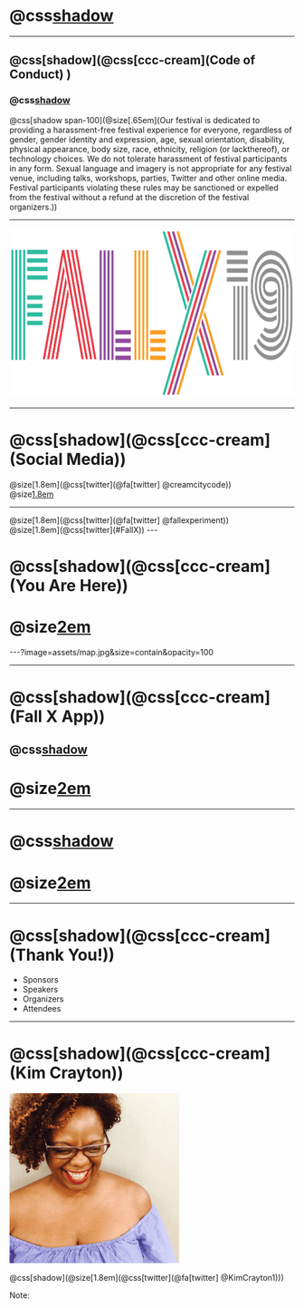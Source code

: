 # @css[shadow](@color[#ECD290](Cream)<br>@color[#F15322](City)<br>@color[#688B8B](Code))

---

## @css[shadow](@css[ccc-cream](Code of Conduct) )
### @css[shadow](@css[lowercase](@css[ccc-orange](bit.ly/fallx-coc)))
@css[shadow span-100](@size[.65em](Our festival is dedicated to providing a harassment-free festival experience for everyone, regardless of gender, gender identity and expression, age, sexual orientation, disability, physical appearance, body size, race, ethnicity, religion (or lackthereof&#41;, or technology choices. We do not tolerate harassment of festival participants in any form. Sexual language and imagery is not appropriate for any festival venue, including talks, workshops, parties, Twitter and other online media. Festival participants violating these rules may be sanctioned or expelled from the festival without a refund at the discretion of the festival organizers.))

---

<img src="assets/fallx-logo.png" id="fallx-logo" height="300px" />

---

# @css[shadow](@css[ccc-cream](Social Media))
 @size[1.8em](@css[twitter](@fa[twitter] @creamcitycode))
 <br>
 @size[1.8em](@css[twitter](#creamcitycode))
 <hr>
 @size[1.8em](@css[twitter](@fa[twitter] @fallexperiment))
 <br>
 @size[1.8em](@css[twitter](#FallX))
---

# @css[shadow](@css[ccc-cream](You Are Here))

# @size[2em](@css[ccc-orange](@fa[map-marker]))

---?image=assets/map.jpg&size=contain&opacity=100

---

# @css[shadow](@css[ccc-cream](Fall X App))
## @css[shadow](@css[lowercase](@css[ccc-orange](bit.ly/fallx-app)))
# @size[2em](@css[ccc-blue](@fa[mobile]))

---

# @css[shadow](@css[ccc-cream](Schedule))

# @size[2em](@css[ccc-orange](@fa[calendar]))

---

# @css[shadow](@css[ccc-cream](Thank You!))
 - Sponsors
 - Speakers
 - Organizers
 - Attendees

---

# @css[shadow](@css[ccc-cream](Kim Crayton))

<img src="assets/kim_crayton.png" class="orange-border" height="300px" />

@css[shadow](@size[1.8em](@css[twitter](@fa[twitter] @KimCrayton1)))

Note:

